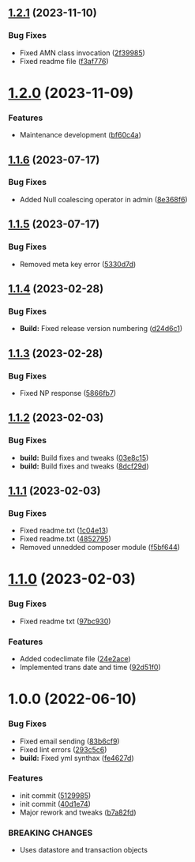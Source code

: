 ## [1.2.1](https://github.com/oblakstudio/woocommerce-nestpay/compare/v1.2.0...v1.2.1) (2023-11-10)


### Bug Fixes

* Fixed AMN class invocation ([2f39985](https://github.com/oblakstudio/woocommerce-nestpay/commit/2f399856430e2c44827a453e15d7cad7b2db0f41))
* Fixed readme file ([f3af776](https://github.com/oblakstudio/woocommerce-nestpay/commit/f3af776031d4e159ea53ea02f5fa436101d8b5f4))

# [1.2.0](https://github.com/oblakstudio/woocommerce-nestpay/compare/v1.1.6...v1.2.0) (2023-11-09)


### Features

* Maintenance development ([bf60c4a](https://github.com/oblakstudio/woocommerce-nestpay/commit/bf60c4ac669b27c5250aedb1a2ba8c77f63b2bf9))

## [1.1.6](https://github.com/oblakstudio/woocommerce-nestpay/compare/v1.1.5...v1.1.6) (2023-07-17)


### Bug Fixes

* Added Null coalescing operator in admin ([8e368f6](https://github.com/oblakstudio/woocommerce-nestpay/commit/8e368f6cf2ae8ff1692334278288ebfa9376b830))

## [1.1.5](https://github.com/oblakstudio/woocommerce-nestpay/compare/v1.1.4...v1.1.5) (2023-07-17)


### Bug Fixes

* Removed meta key error ([5330d7d](https://github.com/oblakstudio/woocommerce-nestpay/commit/5330d7de6a487246ba61586876ab95901405d94b))

## [1.1.4](https://github.com/oblakstudio/woocommerce-nestpay/compare/v1.1.3...v1.1.4) (2023-02-28)


### Bug Fixes

* **Build:** Fixed release version numbering ([d24d6c1](https://github.com/oblakstudio/woocommerce-nestpay/commit/d24d6c121720b58bd9f3dbdca60e57bea5810199))

## [1.1.3](https://github.com/oblakstudio/woocommerce-nestpay/compare/v1.1.2...v1.1.3) (2023-02-28)


### Bug Fixes

* Fixed NP response ([5866fb7](https://github.com/oblakstudio/woocommerce-nestpay/commit/5866fb7e2c93aa435cb272e6d023ed7b2b897350))

## [1.1.2](https://github.com/oblakstudio/woocommerce-nestpay/compare/v1.1.1...v1.1.2) (2023-02-03)


### Bug Fixes

* **build:** Build fixes and tweaks ([03e8c15](https://github.com/oblakstudio/woocommerce-nestpay/commit/03e8c1572c4f440b237bd8ac31b913bab6b02189))
* **build:** Build fixes and tweaks ([8dcf29d](https://github.com/oblakstudio/woocommerce-nestpay/commit/8dcf29dfffb5cacc7dc42b97419f16287068b6e1))

## [1.1.1](https://github.com/oblakstudio/woocommerce-nestpay/compare/v1.1.0...v1.1.1) (2023-02-03)


### Bug Fixes

* Fixed readme.txt ([1c04e13](https://github.com/oblakstudio/woocommerce-nestpay/commit/1c04e1342d358c974fe9ba635ae5fa5646a7da9f))
* Fixed readme.txt ([4852795](https://github.com/oblakstudio/woocommerce-nestpay/commit/48527956fb36bacc5045d7cde686389ba6135976))
* Removed unnedded composer module ([f5bf644](https://github.com/oblakstudio/woocommerce-nestpay/commit/f5bf644aaa9f552d4280bd92a3ecfe11b4717e1e))

# [1.1.0](https://github.com/oblakstudio/woocommerce-nestpay/compare/v1.0.0...v1.1.0) (2023-02-03)


### Bug Fixes

* Fixed readme txt ([97bc930](https://github.com/oblakstudio/woocommerce-nestpay/commit/97bc93090d94407bbe3816082a9bee0429d1b835))


### Features

* Added codeclimate file ([24e2ace](https://github.com/oblakstudio/woocommerce-nestpay/commit/24e2ace6204083c554d535f8bf02b0d2e09e842e))
* Implemented trans date and time ([92d51f0](https://github.com/oblakstudio/woocommerce-nestpay/commit/92d51f0d250fd112a2a29da65656443e0d8c43de))

# 1.0.0 (2022-06-10)


### Bug Fixes

* Fixed email sending ([83b6cf9](https://github.com/oblakstudio/woocommerce-nestpay/commit/83b6cf95216f53a54900800a6791b6613b19887d))
* Fixed lint errors ([293c5c6](https://github.com/oblakstudio/woocommerce-nestpay/commit/293c5c6bde7194bf720f580e64c409a64927391f))
* **build:** Fixed yml synthax ([fe4627d](https://github.com/oblakstudio/woocommerce-nestpay/commit/fe4627d28c9f3a6f4b7305490193ccd8700ebb26))


### Features

* init commit ([5129985](https://github.com/oblakstudio/woocommerce-nestpay/commit/512998596aaf046c51bac490ff8a59d4e0985a27))
* init commit ([40d1e74](https://github.com/oblakstudio/woocommerce-nestpay/commit/40d1e749c3e34e7af700c14b09a7978a11038106))
* Major rework and tweaks ([b7a82fd](https://github.com/oblakstudio/woocommerce-nestpay/commit/b7a82fde00d8e3ff1b76b24dbdcc8b5e19d04bf6))


### BREAKING CHANGES

* Uses datastore and transaction objects
